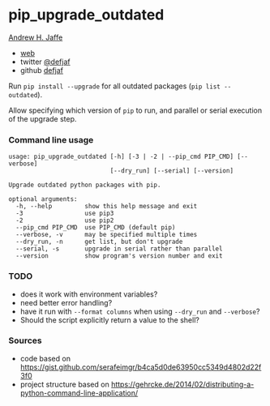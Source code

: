 # pip_upgrade_outdated

[Andrew H. Jaffe](mailto:a.h.jaffe@gmail.com)

* [web](https://andrewjaffe.net)
* twitter [@defjaf](https://twitter.com/defjaf)
* github [defjaf](https://github.com/defjaf)


Run `pip install --upgrade` for all outdated packages (`pip list --outdated`).

Allow specifying which version of `pip` to run, and parallel or serial execution of the upgrade step.

### Command line usage

```
usage: pip_upgrade_outdated [-h] [-3 | -2 | --pip_cmd PIP_CMD] [--verbose]
                            [--dry_run] [--serial] [--version]

Upgrade outdated python packages with pip.

optional arguments:
  -h, --help         show this help message and exit
  -3                 use pip3
  -2                 use pip2
  --pip_cmd PIP_CMD  use PIP_CMD (default pip)
  --verbose, -v      may be specified multiple times
  --dry_run, -n      get list, but don't upgrade
  --serial, -s       upgrade in serial rather than parallel
  --version          show program's version number and exit
```

### TODO

* does it work with environment variables?
* need better error handling?
* have it run with `--format columns` when using `--dry_run` and `--verbose`?
* Should the script explicitly return a value to the shell?

### Sources

* code based on https://gist.github.com/serafeimgr/b4ca5d0de63950cc5349d4802d22f3f0
* project structure based on https://gehrcke.de/2014/02/distributing-a-python-command-line-application/
